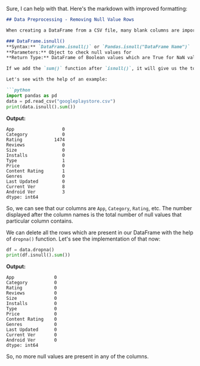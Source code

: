 Sure, I can help with that. Here's the markdown with improved formatting:

```markdown
## Data Preprocessing - Removing Null Value Rows

When creating a DataFrame from a CSV file, many blank columns are imported as null values into the DataFrame, which later creates problems while operating on that DataFrame. `Pandas` `isnull()` and `notnull()` methods are used to check and manage NULL values in a DataFrame.

### DataFrame.isnull()
**Syntax:** `DataFrame.isnull()` or `Pandas.isnull("DataFrame Name")`  
**Parameters:** Object to check null values for  
**Return Type:** DataFrame of Boolean values which are True for NaN values  

If we add the `sum()` function after `isnull()`, it will give us the total number of data which are not present or null in our dataset.

Let's see with the help of an example:

```python
import pandas as pd
data = pd.read_csv("googleplaystore.csv")
print(data.isnull().sum())
```

**Output:**

```
App                  0
Category             0
Rating            1474
Reviews              0
Size                 0
Installs             0
Type                 1
Price                0
Content Rating       1
Genres               0
Last Updated         0
Current Ver          8
Android Ver          3
dtype: int64
```

So, we can see that our columns are `App`, `Category`, `Rating`, etc. The number displayed after the column names is the total number of null values that particular column contains.

We can delete all the rows which are present in our DataFrame with the help of `dropna()` function. Let's see the implementation of that now:

```python
df = data.dropna()
print(df.isnull().sum())
```

**Output:**

```
App               0
Category          0
Rating            0
Reviews           0
Size              0
Installs          0
Type              0
Price             0
Content Rating    0
Genres            0
Last Updated      0
Current Ver       0
Android Ver       0
dtype: int64
```

So, no more null values are present in any of the columns.
```
